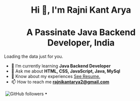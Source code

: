 <!---
rkmasai/rkmasai is a ✨ special ✨ repository because its `README.md` (this file) appears on your GitHub profile.
You can click the Preview link to take a look at your changes.
--->

<h1 align="center">Hi 👋, I'm Rajni Kant Arya</h1>
<h1 align="center">A Passinate Java Backend  Developer, India</h1>
<script
  src="https://unpkg.com/github-calendar@latest/dist/github-calendar.min.js"
></script>

<!-- Optionally, include the theme (if you don't want to struggle to write the CSS) -->
<link
   rel="stylesheet"
   href="https://unpkg.com/github-calendar@latest/dist/github-calendar-responsive.css"
/>

<!-- Prepare a container for your calendar. -->
<div class="calendar">
    <!-- Loading stuff -->
    Loading the data just for you.
</div>

<script>
    GitHubCalendar(".calendar", "rkmasai");
    // or enable responsive functionality
    GitHubCalendar(".calendar", "rkmasai", { responsive: true });
</script>




- 🌱 I’m currently learning **Java Backend  Developer**
- 💬 Ask me about **HTML, CSS, JavaScript, Java, MySql**
- 📄 Know about my experiences [See Resume.]("")
- 📫 How to reach me **rajnikantarya2@gmail.com**

 <p align="left">  
  <img align="center" src="" />
  <img align="center" alt="GitHub followers" src=""> •   
  <img align="center" src="">
</p>


